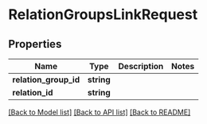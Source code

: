 # RelationGroupsLinkRequest

## Properties
Name | Type | Description | Notes
------------ | ------------- | ------------- | -------------
**relation_group_id** | **string** |  | 
**relation_id** | **string** |  | 

[[Back to Model list]](../README.md#documentation-for-models) [[Back to API list]](../README.md#documentation-for-api-endpoints) [[Back to README]](../README.md)


